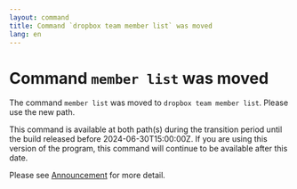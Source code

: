```yaml
---
layout: command
title: Command `dropbox team member list` was moved
lang: en
---
```


# Command `member list` was moved

The command `member list` was moved to `dropbox team member list`. Please use the new path.

This command is available at both path(s) during the transition period until the build released before 2024-06-30T15:00:00Z. If you are using this version of the program, this command will continue to be available after this date.

Please see [Announcement](https://github.com/watermint/toolbox/discussions/799) for more detail.


